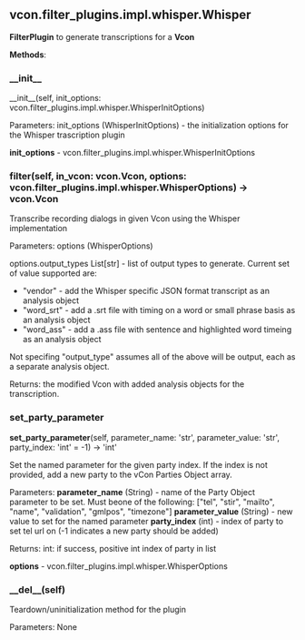 ## vcon.filter_plugins.impl.whisper.Whisper

  **FilterPlugin** to generate transcriptions for a **Vcon**


**Methods**:

### \_\_init__
\_\_init__(self, init_options: vcon.filter_plugins.impl.whisper.WhisperInitOptions)

Parameters:
  init_options (WhisperInitOptions) - the initialization options for the Whisper trascription plugin


**init_options** - vcon.filter_plugins.impl.whisper.WhisperInitOptions

### filter(self, in_vcon: vcon.Vcon, options: vcon.filter_plugins.impl.whisper.WhisperOptions) -> vcon.Vcon


Transcribe recording dialogs in given Vcon using the Whisper implementation

Parameters:
  options (WhisperOptions)

  options.output_types List[str] - list of output types to generate.  Current set
  of value supported are:

   * "vendor" - add the Whisper specific JSON format transcript as an analysis object
   * "word_srt" - add a .srt file with timing on a word or small phrase basis as an analysis object
   * "word_ass" - add a .ass file with sentence and highlighted word timeing as an analysis object

  Not specifing "output_type" assumes all of the above will be output, each as a separate analysis object.

Returns:
  the modified Vcon with added analysis objects for the transcription.

### set_party_parameter

**set_party_parameter**(self, parameter_name: 'str', parameter_value: 'str', party_index: 'int' = -1) -> 'int'


Set the named parameter for the given party index.  If the index is not provided,
add a new party to the vCon Parties Object array.

Parameters:
  **parameter_name** (String) - name of the Party Object parameter to be set.
              Must beone of the following: ["tel", "stir", "mailto", "name", "validation", "gmlpos", "timezone"]
  **parameter_value** (String) - new value to set for the named parameter
  **party_index** (int) - index of party to set tel url on
              (-1 indicates a new party should be added)

Returns:
int: if success, positive int index of party in list



**options** - vcon.filter_plugins.impl.whisper.WhisperOptions

### \_\_del__(self)


Teardown/uninitialization method for the plugin

Parameters: None

